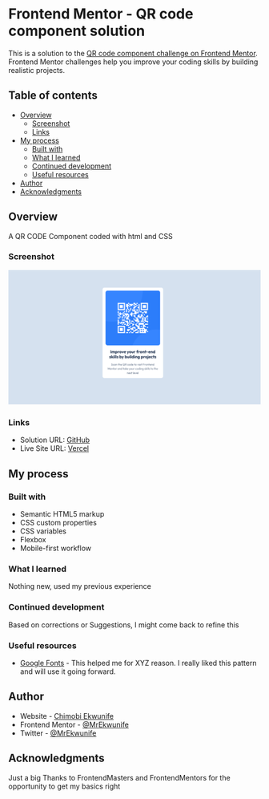 # Frontend Mentor - QR code component solution

This is a solution to the [QR code component challenge on Frontend Mentor](https://www.frontendmentor.io/challenges/qr-code-component-iux_sIO_H). Frontend Mentor challenges help you improve your coding skills by building realistic projects.

## Table of contents

- [Overview](#overview)
  - [Screenshot](#screenshot)
  - [Links](#links)
- [My process](#my-process)
  - [Built with](#built-with)
  - [What I learned](#what-i-learned)
  - [Continued development](#continued-development)
  - [Useful resources](#useful-resources)
- [Author](#author)
- [Acknowledgments](#acknowledgments)

## Overview

A QR CODE Component coded with html and CSS

### Screenshot

![](./images/screenshot-soln.png)

### Links

- Solution URL: [GitHub](https://github.com/MrEkwunife/qr-code-component)
- Live Site URL: [Vercel](https://qr-code-component-gamma-three-52.vercel.app/)

## My process

### Built with

- Semantic HTML5 markup
- CSS custom properties
- CSS variables
- Flexbox
- Mobile-first workflow

### What I learned

Nothing new, used my previous experience

### Continued development

Based on corrections or Suggestions, I might come back to refine this

### Useful resources

- [Google Fonts](https://www.fonts.google.com) - This helped me for XYZ reason. I really liked this pattern and will use it going forward.

## Author

- Website - [Chimobi Ekwunife](https://www.github.com/MrEkeunife)
- Frontend Mentor - [@MrEkwunife](https://www.frontendmentor.io/profile/MrEkwunife)
- Twitter - [@MrEkwunife](https://www.x.com/MrEkwunife)

## Acknowledgments

Just a big Thanks to FrontendMasters and FrontendMentors for the opportunity to get my basics right
